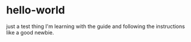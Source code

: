 # hello-world
just a test thing
I'm learning with the guide and following the instructions like a good newbie.
